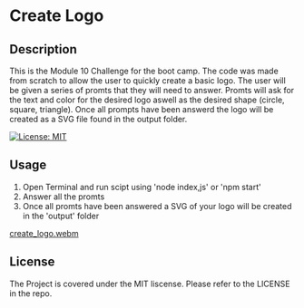 # Create Logo

## Description

This is the Module 10 Challenge for the boot camp. The code was made from scratch to allow the user to quickly create a basic logo. The user will be given a series of promts that they will need to answer. Promts will ask for the text and color for the desired logo aswell as the desired shape (circle, square, triangle). Once all prompts have been answerd the logo will be created as a SVG file found in the output folder.

[![License: MIT](https://img.shields.io/badge/License-MIT-yellow.svg)](https://opensource.org/licenses/MIT)


## Usage

1. Open Terminal and run scipt using 'node index,js' or 'npm start'
2. Answer all the promts 
3. Once all promts have been answered a SVG of your logo will be created in the 'output' folder

[create_logo.webm](https://github.com/jef1197/Create-Logo/assets/48005017/0a9fa828-c8e8-4cd3-9139-b094902fb5bc)

## License
 
The Project is covered under the MIT liscense. Please refer to the LICENSE in the repo.
